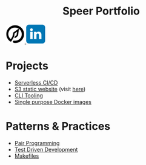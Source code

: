<h1 align="center">Speer Portfolio</h1>
<a href="https://speerportfolio.com">
  <img width="50" src="./projects/website/speerportfolio/public/spear_logo512.png" alt="Speer logo">
</a>
<a href="https://www.linkedin.com/in/kyle-d-speer">
 <img width="50" src="./projects/website/speerportfolio/src/content/linkedin_logo.svg" alt="LinkedIn Logo" />
</a>

# Projects
 - [Serverless CI/CD](https://github.com/kspeer825/portfolio/tree/main/projects/#jenkins-cluster)
 - [S3 static website](https://github.com/kspeer825/portfolio/tree/main/projects/#personal-website) (visit [here](https://speerportfolio.com/))
 - [CLI Tooling](https://github.com/kspeer825/portfolio/tree/main/projects/#cli-tooling)
 - [Single purpose Docker images](https://github.com/kspeer825/portfolio/tree/main/projects/#docker-images)

# Patterns & Practices
 - [Pair Programming](https://github.com/kspeer825/portfolio/tree/main/practices/#pair-programming)
 - [Test Driven Development](https://github.com/kspeer825/portfolio/tree/main/practices/#test-driven-development)
 - [Makefiles](https://github.com/kspeer825/portfolio/tree/main/practices/#using-a-makefile)
